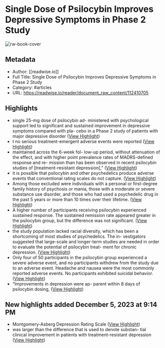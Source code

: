 # Single Dose of Psilocybin Improves Depressive Symptoms in Phase 2 Study

![rw-book-cover](https://readwise-assets.s3.amazonaws.com/static/images/article2.74d541386bbf.png)

## Metadata
- Author: [[readwise.io]]
- Full Title: Single Dose of Psilocybin Improves Depressive Symptoms in Phase 2 Study
- Category: #articles
- URL: https://readwise.io/reader/document_raw_content/112410705

## Highlights
- single 25-mg dose of psilocybin ad- ministered with psychological support led to significant and sustained improvement in depressive symptoms compared with pla- cebo in a Phase 2 study of patients with major depressive disorder ([View Highlight](https://read.readwise.io/read/01hfvr97g0gc4hg6tsft39m5hv))
- t no serious treatment-emergent adverse events were reported ([View Highlight](https://read.readwise.io/read/01hfvr9kxh8s3y9xffkd97557m))
- maintained across the 6-week fol- low-up period, without attenuation of the effect, and with higher point prevalence rates of MADRS-defined response and re- mission than has been observed in recent psilocybin studies of [treatment-resistant depression],” ([View Highlight](https://read.readwise.io/read/01hfvs16fh220gk16984qmavq1))
- it
  is possible that
  psilocybin and other psychedelics produce
  adverse events
  that conventional rating
  scales do not capture. ([View Highlight](https://read.readwise.io/read/01hfvrz8p1jqrnjkf517bysary))
- Among those excluded were individuals with a personal or first-degree family history of psychosis or mania, those with a moderate or severe substance use disorder, and those who had used a psychedelic drug in the past 5 years or more than 10 times over their lifetime. ([View Highlight](https://read.readwise.io/read/01hfvrfqkv9gng68xrhr9fagd4))
- A higher number of participants receiving psilocybin experienced sustained response. The sustained remission rate appeared greater in the psilocybin group, but the difference was not significant. ([View Highlight](https://read.readwise.io/read/01hfvrvppp19nyzvc1bbbtvgha))
- the study population lacked racial diversity, which has been a shortcoming of most studies of psychedelics. The in- vestigators suggested that large-scale and longer-term studies are needed in order to evaluate the potential of psilocybin treat- ment for chronic depression. ([View Highlight](https://read.readwise.io/read/01hfvrzyfywtnm5rz0vpy5jrt3))
- Only four of 50 participants in the psilocybin group experienced a severe adverse event, and no participants withdrew from the study due to an adverse event. Headache and nausea were the most commonly reported adverse events. No participants exhibited suicidal behavior. ([View Highlight](https://read.readwise.io/read/01hfvrxjbrnc13vayrnmgm67bn))
- “Improvements in depression were ap- parent within 8 days of psilocybin dosing, ([View Highlight](https://read.readwise.io/read/01hfvs0gzdd63gqyea9b261ecs))
## New highlights added December 5, 2023 at 9:14 PM
- Montgomery-Asberg Depression Rating Scale ([View Highlight](https://read.readwise.io/read/01hg4rb7zqe921s7fjf1gkamjd))
- was larger than the difference that is used to denote substan- tial clinical improvement in patients with treatment-resistant depression ([View Highlight](https://read.readwise.io/read/01hg4rn441pbjzxpztjnm0v0hn))
